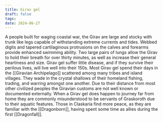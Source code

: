 ```yaml
---
title: Girav gel
draft: false
tags:
date: 2024-06-27
---
```

A people built for waging coastal war, the Girav are large and stocky with trunk like legs capable of withstanding extreme currents and tides. Webbed digits and tapered cartilaginous protrusions on the calves and forearms provide enhanced swimming ability. Two large pairs of lungs allow the Girav to hold their breath for over thirty minutes, as well as increase their general heartiness and size. Girav gel suffer little disease, and if they survive their perilous lives, will live well into their 150s. 
Most Girav gel spend their days in the [[Giravian Archipelago]] scattered among many tribes and island villages. They wade in the crystal shallows of their homeland fishing, trading, and warring amongst one another. Due to their distance from most other civilized peoples the Giravian customs are not well known or documented externally. When a Girav gel does happen to journey far from home they are commonly misunderstood to be servants of Graskoroth due to their aquatic features. Those in Claskaria find more peace, as they are familiar with the [[Dragonborn]], having spent some time as allies during the first [[Dragonfall]].